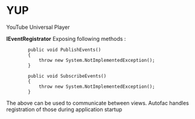 # YUP
YouTube Universal Player



__IEventRegistrator__ Exposing following methods :
```
        public void PublishEvents()
        {
            throw new System.NotImplementedException();
        }

        public void SubscribeEvents()
        {
            throw new System.NotImplementedException();
        }
```
The above can be used to communicate between views. Autofac handles registration of those during application startup